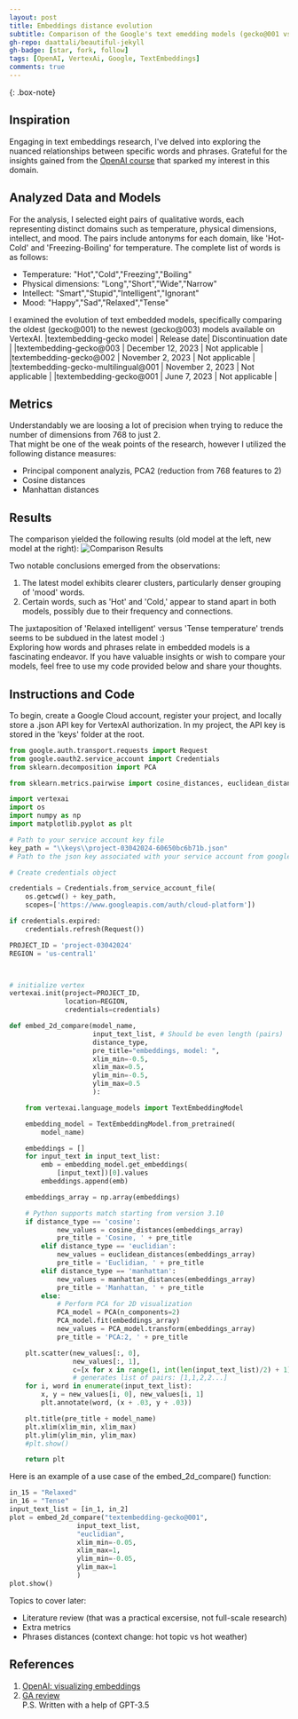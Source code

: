 ```yaml
---
layout: post
title: Embeddings distance evolution
subtitle: Comparison of the Google's text emedding models (gecko@001 vs gecko@003).
gh-repo: daattali/beautiful-jekyll
gh-badge: [star, fork, follow]
tags: [OpenAI, VertexAi, Google, TextEmbeddings]
comments: true
---
```


{: .box-note}

## Inspiration
Engaging in text embeddings research, I've delved into exploring the nuanced relationships between specific words and phrases. 
Grateful for the insights gained from the [OpenAI course](https://learn.deeplearning.ai/courses/google-cloud-vertex-ai/lesson/4/visualizing-embeddings) that 
sparked my interest in this domain.

## Analyzed Data and Models
For the analysis, I selected eight pairs of qualitative words, each representing distinct domains such as temperature, 
physical dimensions, intellect, and mood. The pairs include antonyms for each domain, like 'Hot-Cold' and 'Freezing-Boiling' for temperature. 
The complete list of words is as follows:
- Temperature: "Hot","Cold","Freezing","Boiling"
- Physical dimensions: "Long","Short","Wide","Narrow"
- Intellect: "Smart","Stupid","Intelligent","Ignorant"
- Mood: "Happy","Sad","Relaxed","Tense"

I examined the evolution of text embedded models, specifically comparing the oldest (gecko@001) to the newest (gecko@003) models available on VertexAI.
|textembedding-gecko model |	Release date|	Discontinuation date |
|textembedding-gecko@003 |	December 12, 2023 |	Not applicable |
|textembedding-gecko@002 |	November 2, 2023 |	Not applicable |
|textembedding-gecko-multilingual@001 |	November 2, 2023 |	Not applicable |
|textembedding-gecko@001 |	June 7, 2023 |	Not applicable |

## Metrics
Understandably we are loosing a lot of precision when trying to reduce the number of dimensions from 768 to just 2.  
That might be one of the weak points of the research, however I utilized the following distance measures:
- Principal component analyzis, PCA2 (reduction from 768 features to 2)
- Cosine distances
- Manhattan distances

## Results
The comparison yielded the following results (old model at the left, new model at the right):
![Comparison Results](https://github.com/vvzhukov/vvzhukov.github.io/blob/master/assets/img/embeddings_comparison.PNG?raw=true)

Two notable conclusions emerged from the observations:
1. The latest model exhibits clearer clusters, particularly denser grouping of 'mood' words.
2. Certain words, such as 'Hot' and 'Cold,' appear to stand apart in both models, possibly due to their frequency and connections.

The juxtaposition of 'Relaxed intelligent' versus 'Tense temperature' trends seems to be subdued in the latest model :)  
Exploring how words and phrases relate in embedded models is a fascinating endeavor. If you have valuable insights or wish to compare your models, feel free to use my code provided below and share your thoughts.

## Instructions and Code
To begin, create a Google Cloud account, register your project, and locally store a .json API key for VertexAI authorization. 
In my project, the API key is stored in the 'keys' folder at the root.   

```python
from google.auth.transport.requests import Request
from google.oauth2.service_account import Credentials
from sklearn.decomposition import PCA

from sklearn.metrics.pairwise import cosine_distances, euclidean_distances, manhattan_distances

import vertexai
import os
import numpy as np
import matplotlib.pyplot as plt

# Path to your service account key file
key_path = "\\keys\\project-03042024-60650bc6b71b.json"
# Path to the json key associated with your service account from google cloud

# Create credentials object

credentials = Credentials.from_service_account_file(
    os.getcwd() + key_path,
    scopes=['https://www.googleapis.com/auth/cloud-platform'])

if credentials.expired:
    credentials.refresh(Request())

PROJECT_ID = 'project-03042024'
REGION = 'us-central1'



# initialize vertex
vertexai.init(project=PROJECT_ID,
              location=REGION,
              credentials=credentials)

def embed_2d_compare(model_name,
                     input_text_list, # Should be even length (pairs)
                     distance_type,
                     pre_title="embeddings, model: ",
                     xlim_min=-0.5,
                     xlim_max=0.5,
                     ylim_min=-0.5,
                     ylim_max=0.5
                     ):

    from vertexai.language_models import TextEmbeddingModel

    embedding_model = TextEmbeddingModel.from_pretrained(
        model_name)

    embeddings = []
    for input_text in input_text_list:
        emb = embedding_model.get_embeddings(
            [input_text])[0].values
        embeddings.append(emb)

    embeddings_array = np.array(embeddings)

    # Python supports match starting from version 3.10
    if distance_type == 'cosine':
            new_values = cosine_distances(embeddings_array)
            pre_title = 'Cosine, ' + pre_title
        elif distance_type == 'euclidian':
            new_values = euclidean_distances(embeddings_array)
            pre_title = 'Euclidian, ' + pre_title
        elif distance_type == 'manhattan':
            new_values = manhattan_distances(embeddings_array)
            pre_title = 'Manhattan, ' + pre_title
        else:
            # Perform PCA for 2D visualization
            PCA_model = PCA(n_components=2)
            PCA_model.fit(embeddings_array)
            new_values = PCA_model.transform(embeddings_array)
            pre_title = 'PCA:2, ' + pre_title

    plt.scatter(new_values[:, 0],
                new_values[:, 1],
                c=[x for x in range(1, int(len(input_text_list)/2) + 1) for _ in range(2)])
                # generates list of pairs: [1,1,2,2...]
    for i, word in enumerate(input_text_list):
        x, y = new_values[i, 0], new_values[i, 1]
        plt.annotate(word, (x + .03, y + .03))

    plt.title(pre_title + model_name)
    plt.xlim(xlim_min, xlim_max)
    plt.ylim(ylim_min, ylim_max)
    #plt.show()

    return plt
```
Here is an example of a use case of the embed_2d_compare() function:  
```python
in_15 = "Relaxed"
in_16 = "Tense"
input_text_list = [in_1, in_2]
plot = embed_2d_compare("textembedding-gecko@001",
                 input_text_list,
                 "euclidian",
                 xlim_min=-0.05,
                 xlim_max=1,
                 ylim_min=-0.05,
                 ylim_max=1
                 )
plot.show()
```

Topics to cover later: 
- Literature review (that was a practical excersise, not full-scale research)
- Extra metrics
- Phrases distances (context change: hot topic vs hot weather)

## References
1. [OpenAI: visualizing embeddings](https://learn.deeplearning.ai/courses/google-cloud-vertex-ai/lesson/4/visualizing-embeddings)
2. [GA review](https://developers.google.com/analytics/learn/beginners#:~:text=Google%20Analytics%20collects%20data%20from,for%20your%20specific%20use%20cases.)  
P.S. Written with a help of GPT-3.5

